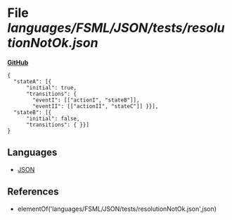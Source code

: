 # File _languages/FSML/JSON/tests/resolutionNotOk.json_
**[GitHub](https://github.com/softlang/yas/blob/master/languages/FSML/JSON/tests/resolutionNotOk.json)**
```
{
  "stateA": [{
      "initial": true,
      "transitions": {
        "eventI": [["actionI", "stateB"]],
        "eventII": [["actionII", "stateC"]] }}],
  "stateB": [{
      "initial": false,
      "transitions": { }}]
}
```

## Languages
* [JSON](../languages/JSON.md)

## References
* elementOf('languages/FSML/JSON/tests/resolutionNotOk.json',json)

